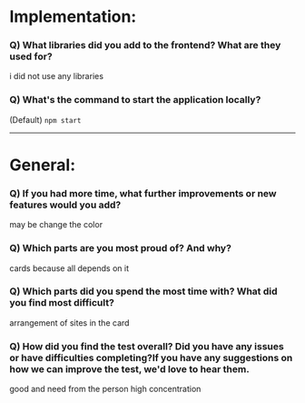 # Implementation:

### Q) What libraries did you add to the frontend? What are they used for?
i did not use any libraries

### Q) What's the command to start the application locally?

(Default) `npm start`

---

# General:

### Q) If you had more time, what further improvements or new features would you add?
may be change the color 

### Q) Which parts are you most proud of? And why?
cards because all depends on it

### Q) Which parts did you spend the most time with? What did you find most difficult?
arrangement of sites in the card

### Q) How did you find the test overall? Did you have any issues or have difficulties completing?If you have any suggestions on how we can improve the test, we'd love to hear them.
good and need from the person high concentration
